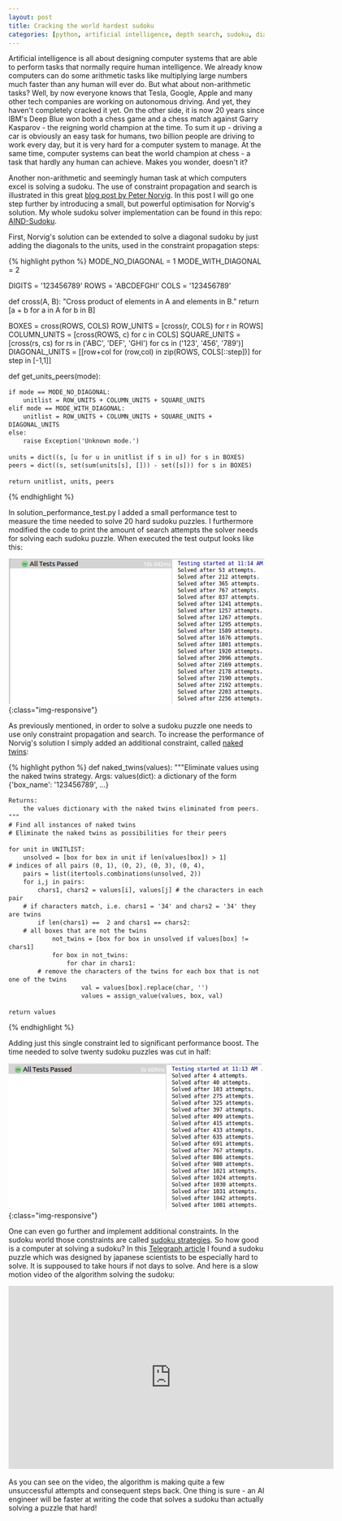 ```yaml
---
layout: post
title: Cracking the world hardest sudoku
categories: [python, artificial intelligence, depth search, sudoku, diagonal sudoku, naked twins]
---
```

Artificial intelligence is all about designing computer systems that are able to perform tasks that normally require human intelligence. We already know computers can do some arithmetic tasks like multiplying large numbers much faster than any human will ever do. But what about non-arithmetic tasks? Well, by now everyone knows that Tesla, Google, Apple and many other tech companies are working on autonomous driving. And yet, they haven't completely cracked it yet. On the other side, it is now 20 years since IBM's Deep Blue won both a chess game and a chess match against Garry Kasparov - the reigning world champion at the time. To sum it up - driving a car is obviously an easy task for humans, two billion people are driving to work every day, but it is very hard for a computer system to manage. At the same time, computer systems can beat the world champion at chess - a task that hardly any human can achieve. Makes you wonder, doesn't it?

Another non-arithmetic and seemingly human task at which computers excel is solving a sudoku. The use of constraint propagation and search is illustrated in this great <a href="http://norvig.com/sudoku.html" target="_blank">blog post by Peter Norvig</a>. In this post I will go one step further by introducing a small, but powerful optimisation for Norvig's solution. My whole sudoku solver implementation can be found in this repo: <a href="https://github.com/n-kostadinov/AIND-Sudoku" target="_blank">AIND-Sudoku</a>. 

First, Norvig's solution can be extended to solve a diagonal sudoku by just adding the diagonals to the units, used in the constraint propagation steps:

{% highlight python %}
MODE_NO_DIAGONAL = 1
MODE_WITH_DIAGONAL = 2

DIGITS = '123456789'
ROWS = 'ABCDEFGHI'
COLS = '123456789'

def cross(A, B):
    "Cross product of elements in A and elements in B."
    return [a + b for a in A for b in B]

BOXES = cross(ROWS, COLS)
ROW_UNITS = [cross(r, COLS) for r in ROWS]
COLUMN_UNITS = [cross(ROWS, c) for c in COLS]
SQUARE_UNITS = [cross(rs, cs) for rs in ('ABC', 'DEF', 'GHI') for cs in ('123', '456', '789')]
DIAGONAL_UNITS = [[row+col for (row,col) in zip(ROWS, COLS[::step])] for step in [-1,1]]

def get_units_peers(mode):

    if mode == MODE_NO_DIAGONAL:
        unitlist = ROW_UNITS + COLUMN_UNITS + SQUARE_UNITS
    elif mode == MODE_WITH_DIAGONAL:
        unitlist = ROW_UNITS + COLUMN_UNITS + SQUARE_UNITS + DIAGONAL_UNITS
    else:
        raise Exception('Unknown mode.')

    units = dict((s, [u for u in unitlist if s in u]) for s in BOXES)
    peers = dict((s, set(sum(units[s], [])) - set([s])) for s in BOXES)

    return unitlist, units, peers
{% endhighlight %}

In solution_performance_test.py I added a small performance test to measure the time needed to solve 20 hard sudoku puzzles. I furthermore modified the code to print the amount of search attempts the solver needs for solving each sudoku puzzle. When executed the test output looks like this:

![Sudoku original solution](/assets/images/sudoku_1.png){:class="img-responsive"}

As previously mentioned, in order to solve a sudoku puzzle one needs to use only constraint propagation and search. To increase the performance of Norvig's solution I simply added an additional constraint, called <a href="http://www.sudokudragon.com/tutorialnakedtwins.htm" target="_blank">naked twins</a>:

{% highlight python %}
def naked_twins(values):
    """Eliminate values using the naked twins strategy.
    Args:
        values(dict): a dictionary of the form {'box_name': '123456789', ...}

    Returns:
        the values dictionary with the naked twins eliminated from peers.
    """
    # Find all instances of naked twins
    # Eliminate the naked twins as possibilities for their peers

    for unit in UNITLIST:
        unsolved = [box for box in unit if len(values[box]) > 1]
	# indices of all pairs (0, 1), (0, 2), (0, 3), (0, 4),
        pairs = list(itertools.combinations(unsolved, 2)) 
        for i,j in pairs:
            chars1, chars2 = values[i], values[j] # the characters in each pair
	    # if characters match, i.e. chars1 = '34' and chars2 = '34' they are twins
            if len(chars1) ==  2 and chars1 == chars2: 
		# all boxes that are not the twins
                not_twins = [box for box in unsolved if values[box] != chars1] 
                for box in not_twins:
                    for char in chars1: 
			# remove the characters of the twins for each box that is not one of the twins
                        val = values[box].replace(char, '')
                        values = assign_value(values, box, val)

    return values
{% endhighlight %}

Adding just this single constraint led to significant performance boost. The time needed to solve twenty sudoku puzzles was cut in half:

![Sudoku original solution](/assets/images/sudoku_2.png){:class="img-responsive"}

One can even go further and implement additional constraints. In the sudoku world those constraints are called <a href="http://www.sudokudragon.com/sudokustrategy.htm" target="_blank">sudoku strategies</a>. So how good is a computer at solving a sudoku? In this <a href="http://www.telegraph.co.uk/news/science/science-news/9359579/Worlds-hardest-sudoku-can-you-crack-it.html" target="_blank">Telegraph article</a> I found a sudoku puzzle which was designed by japanese scientists to be especially hard to solve. It is suppoused to take hours if not days to solve. And here is a slow motion video of the algorithm solving the sudoku:

<iframe width="640" height="360" src="https://www.youtube.com/embed/qp0xRjJL5HU" frameborder="0" allowfullscreen></iframe>

As you can see on the video, the algorithm is making quite a few unsuccessful attempts and consequent steps back. One thing is sure - an AI engineer will be faster at writing the code that solves a sudoku than actually solving a puzzle that hard!




